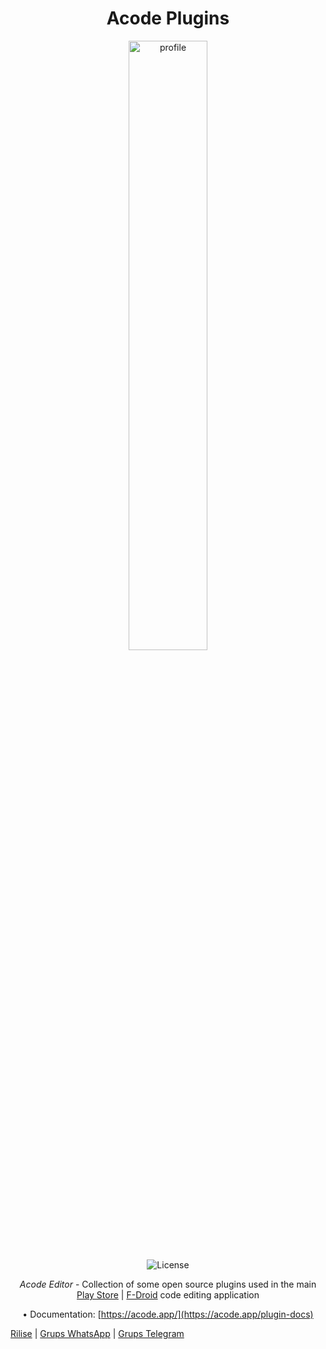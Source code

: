 <div align="center">
<h1>Acode Plugins</h1>
</div>

<div align="center"> 
 <img alt="profile" src="https://raw.githubusercontent.com/deadlyjack/Acode/main/res/logo_1.png" width="50%" />
  <br>
  <img alt="License" src="https://img.shields.io/badge/License-MIT-yellow.svg"/>

 <i>Acode Editor</i> - Collection of some open source plugins used in the main
 [Play Store](https://play.google.com/store/apps/details?id=com.foxdebug.acodefree) | [F-Droid](https://f-droid.org/packages/com.foxdebug.acodehttps://f-droid.org/packages/com.foxdebug.acode)
 code editing application

 • Documentation: [https://acode.app/](https://acode.app/plugin-docs)

</div>

[Rilise](https://github.com/XTarnaWijaya/acode-plugins/releases) | [Grups WhatsApp](https://chat.whatsapp.com/Gomu4BhzluT3gaXRHmNs4n) | [Grups Telegram](https://t.me/TarnaWijaya_grup)